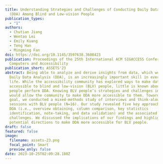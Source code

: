 ```yaml
---
title: Understanding Strategies and Challenges of Conducting Daily Data Analysis
  (DDA) Among Blind and Low-vision People
publication_types:
  - "1"
authors:
  - Chutian Jiang
  - Wentao Lei
  - Emily Kuang
  - Teng Han
  - Mingming Fan
doi: https://doi.org/10.1145/3597638.3608423
publication: Proceedings of the 25th International ACM SIGACCESS Conference on
  Computers and Accessibility
publication_short: ASSETS'23
abstract: Being able to analyze and derive insights from data, which we call
  Daily Data Analysis (DDA), is an increasingly important skill in everyday
  life. While the accessibility community has explored ways to make data more
  accessible to blind and low-vision (BLV) people, little is known about how BLV
  people perform DDA. Knowing BLV people’s strategies and challenges in DDA
  would allow the community to make DDA more accessible to them. Toward this
  goal, we conducted a mixed-methods study of interviews and think-aloud
  sessions with BLV people (N=16). Our study revealed five key approaches for
  DDA (i.e., overview obtaining, column comparison, key statistics
  identification, note-taking, and data validation) and the associated
  challenges. We discussed the implications of our findings and highlighted
  potential directions to make DDA more accessible for BLV people.
draft: false
featured: false
image:
  filename: assets-23.png
  focal_point: Smart
  preview_only: false
date: 2023-10-25T02:09:28.180Z
---
```

